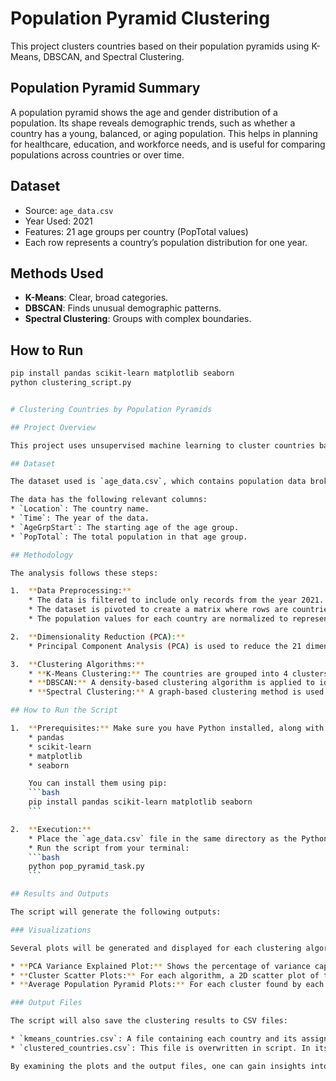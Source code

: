 # Population Pyramid Clustering

This project clusters countries based on their population pyramids using K-Means, DBSCAN, and Spectral Clustering.

## Population Pyramid Summary
A population pyramid shows the age and gender distribution of a population. Its shape reveals demographic trends, such as whether a country has a young, balanced, or aging population. This helps in planning for healthcare, education, and workforce needs, and is useful for comparing populations across countries or over time.

## Dataset
- Source: `age_data.csv`
- Year Used: 2021
- Features: 21 age groups per country (PopTotal values)
- Each row represents a country’s population distribution for one year.

## Methods Used
- **K-Means**: Clear, broad categories.
- **DBSCAN**: Finds unusual demographic patterns.
- **Spectral Clustering**: Groups with complex boundaries.

## How to Run
```bash
pip install pandas scikit-learn matplotlib seaborn
python clustering_script.py


# Clustering Countries by Population Pyramids

## Project Overview

This project uses unsupervised machine learning to cluster countries based on their population pyramid structures for the year 2021. The goal is to identify groups of countries with similar demographic profiles. The analysis is performed using three different clustering algorithms: K-Means, DBSCAN, and Spectral Clustering.

## Dataset

The dataset used is `age_data.csv`, which contains population data broken down by 21 age groups for various countries. This analysis specifically filters the data for the year 2021.

The data has the following relevant columns:
* `Location`: The country name.
* `Time`: The year of the data.
* `AgeGrpStart`: The starting age of the age group.
* `PopTotal`: The total population in that age group.

## Methodology

The analysis follows these steps:

1.  **Data Preprocessing:**
    * The data is filtered to include only records from the year 2021.
    * The dataset is pivoted to create a matrix where rows are countries and columns are age groups, with the values being the population for each age group.
    * The population values for each country are normalized to represent the proportion of the population in each age group. This ensures that countries are compared based on the shape of their population distribution, not their total population size.

2.  **Dimensionality Reduction (PCA):**
    * Principal Component Analysis (PCA) is used to reduce the 21 dimensions (age groups) to 2 principal components. This is done primarily for visualizing the clusters on a 2D scatter plot.

3.  **Clustering Algorithms:**
    * **K-Means Clustering:** The countries are grouped into 4 clusters.
    * **DBSCAN:** A density-based clustering algorithm is applied to identify clusters without a predefined number. It also identifies outlier countries as "noise".
    * **Spectral Clustering:** A graph-based clustering method is used to group countries into 4 clusters.

## How to Run the Script

1.  **Prerequisites:** Make sure you have Python installed, along with the following libraries:
    * pandas
    * scikit-learn
    * matplotlib
    * seaborn

    You can install them using pip:
    ```bash
    pip install pandas scikit-learn matplotlib seaborn
    ```

2.  **Execution:**
    * Place the `age_data.csv` file in the same directory as the Python script (`pop_pyramid_task.py`).
    * Run the script from your terminal:
    ```bash
    python pop_pyramid_task.py
    ```

## Results and Outputs

The script will generate the following outputs:

### Visualizations

Several plots will be generated and displayed for each clustering algorithm, allowing for a comparative analysis:

* **PCA Variance Explained Plot:** Shows the percentage of variance captured by the principal components.
* **Cluster Scatter Plots:** For each algorithm, a 2D scatter plot of the clusters based on the first two principal components.
* **Average Population Pyramid Plots:** For each cluster found by each algorithm, a bar chart showing the average population distribution. These plots are key to understanding the demographic characteristics of each cluster.

### Output Files

The script will also save the clustering results to CSV files:

* `kmeans_countries.csv`: A file containing each country and its assigned K-Means cluster.
* `clustered_countries.csv`: This file is overwritten in script. In its final state, it will contain the K-Means cluster for each country.

By examining the plots and the output files, one can gain insights into the different patterns of population structures that exist across the globe.